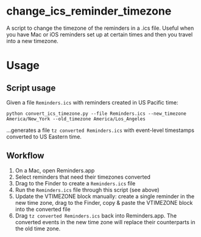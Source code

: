 # change_ics_reminder_timezone
A script to change the timezone of the reminders in a .ics file. Useful when you have Mac or iOS reminders set up at certain times and then you travel into a new timezone.

# Usage

## Script usage
Given a file `Reminders.ics` with reminders created in US Pacific time:

`python convert_ics_timezone.py --file Reminders.ics --new_timezone America/New_York --old_timezone America/Los_Angeles`

...generates a file `tz converted Reminders.ics` with event-level timestamps converted to US Eastern time.

## Workflow
1. On a Mac, open Reminders.app
2. Select reminders that need their timezones converted
3. Drag to the Finder to create a `Reminders.ics` file
4. Run the `Reminders.ics` file through this script (see above)
5. Update the VTIMEZONE block manually: create a single reminder in the new time zone, drag to the Finder, copy & paste the VTIMEZONE block into the converted file
6. Drag `tz converted Reminders.ics` back into Reminders.app. The converted events in the new time zone will replace their counterparts in the old time zone.
